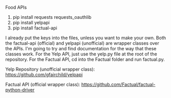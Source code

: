 Food APIs

1) pip install requests requests_oauthlib
2) pip install yelpapi
3) pip install factual-api

I already put the keys into the files, unless you want to make your own. Both the factual-api (official) and yelpapi (unofficial) are wrapper classes over the APIs. I'm going to try and find documentation for the way that these classes work. For the Yelp API, just use the yelp.py file at the root of the repository. For the Factual API, cd into the Factual folder and run factual.py.

Yelp Repository (unofficial wrapper class): https://github.com/gfairchild/yelpapi

Factual API (official wrapper class): https://github.com/Factual/factual-python-driver